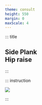 ```yaml
---
theme: consult
height: 550
margin: 0
maxScale: 4
---
```

<!-- slide template="[[gym-ex]]" -->

::: title
## Side Plank<br> Hip raise
:::

::: instruction

![](https://thumbs.gfycat.com/AmpleCleverHoneybadger-size_restricted.gif)

:::